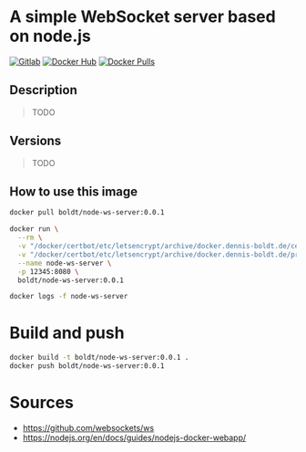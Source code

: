# A simple WebSocket server based on node.js

[![Gitlab](https://img.shields.io/static/v1.svg?label=Get%20the%20source%20code%20on&message=Github&color=555&style=flat&logo=github)](https://github.com/boldt/dockerfiles/tree/master/node-ws-server/)
[![Docker Hub](https://img.shields.io/static/v1.svg?label=Get%20the%20container%20on&message=Docker%20Hub&color=555&style=flat&logo=docker)](https://hub.docker.com/r/boldt/node-ws-server/)
[![Docker Pulls](https://img.shields.io/docker/pulls/boldt/node-ws-server.svg)](https://hub.docker.com/r/boldt/node-ws-server/)

## Description

> TODO

## Versions

> TODO

## How to use this image

```bash
docker pull boldt/node-ws-server:0.0.1

docker run \
  --rm \
  -v "/docker/certbot/etc/letsencrypt/archive/docker.dennis-boldt.de/cert4.pem:/app/cert.pem" \
  -v "/docker/certbot/etc/letsencrypt/archive/docker.dennis-boldt.de/privkey4.pem:/app/key.pem" \
  --name node-ws-server \
  -p 12345:8080 \
  boldt/node-ws-server:0.0.1

docker logs -f node-ws-server
```

# Build and push

```bash
docker build -t boldt/node-ws-server:0.0.1 .
docker push boldt/node-ws-server:0.0.1
```

# Sources

* https://github.com/websockets/ws
* https://nodejs.org/en/docs/guides/nodejs-docker-webapp/
